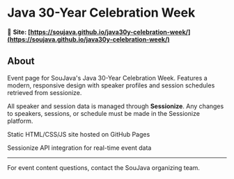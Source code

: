 # Java 30-Year Celebration Week

🔗 **Site: [https://soujava.github.io/java30y-celebration-week/](https://soujava.github.io/java30y-celebration-week/)**

## About

Event page for SouJava's Java 30-Year Celebration Week. Features a modern, responsive design with speaker profiles and session schedules retrieved from sessionize.

All speaker and session data is managed through **Sessionize**. Any changes to speakers, sessions, or schedule must be made in the Sessionize platform.

Static HTML/CSS/JS site hosted on GitHub Pages

Sessionize API integration for real-time event data

---

For event content questions, contact the SouJava organizing team.

